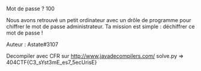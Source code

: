 Mot de passe ?
100

Nous avons retrouvé un petit ordinateur avec un drôle de programme pour chiffrer le mot de passe administrateur. Ta mission est simple : déchiffrer ce mot de passe !

Auteur : Astate#3107

Decompiler avec CFR sur http://www.javadecompilers.com/ 
solve.py => 404CTF{C3_sYst3mE_es7_5ecUrisE}
